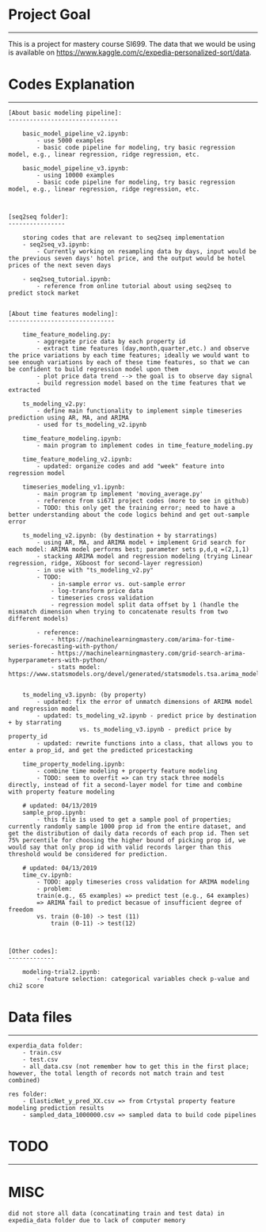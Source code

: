 # Project Goal
--------------

This is a project for mastery course SI699. The data that we would be using is available on https://www.kaggle.com/c/expedia-personalized-sort/data.


# Codes Explanation
--------------------

    [About basic modeling pipeline]:
    -------------------------------
    
        basic_model_pipeline_v2.ipynb:
            - use 5000 examples
            - basic code pipeline for modeling, try basic regression model, e.g., linear regression, ridge regression, etc.

        basic_model_pipeline_v3.ipynb:
            - using 10000 examples 
            - basic code pipeline for modeling, try basic regression model, e.g., linear regression, ridge regression, etc.
        
        
        
    [seq2seq folder]:
    ----------------
    
        storing codes that are relevant to seq2seq implementation
        - seq2seq_v3.ipynb:
            - Currently working on resampling data by days, input would be the previous seven days' hotel price, and the output would be hotel prices of the next seven days

        - seq2seq_tutorial.ipynb:
            - reference from online tutorial about using seq2seq to predict stock market


    [About time features modeling]:
    ------------------------------
         
        time_feature_modeling.py:
            - aggregate price data by each property id
            - extract time features (day,month,quarter,etc.) and observe the price variations by each time features; ideally we would want to see enough variations by each of these time features, so that we can be confident to build regression model upon them
            - plot price data trend --> the goal is to observe day signal
            - build regression model based on the time features that we extracted
        
        ts_modeling_v2.py:
            - define main functionality to implement simple timeseries prediction using AR, MA, and ARIMA
            - used for ts_modeling_v2.ipynb

        time_feature_modeling.ipynb:
            - main program to implement codes in time_feature_modeling.py

        time_feature_modeling_v2.ipynb:
            - updated: organize codes and add "week" feature into regression model
        
        timeseries_modeling_v1.ipynb:
            - main program tp implement 'moving_average.py'
            - reference from si671 project codes (more to see in github)
            - TODO: this only get the training error; need to have a better understanding about the code logics behind and get out-sample error
        
        ts_modeling_v2.ipynb: (by destination + by starratings)
            - using AR, MA, and ARIMA model + implement Grid search for each model: ARIMA model performs best; parameter sets p,d,q =(2,1,1)
            - stacking ARIMA model and regression modeling (trying Linear regression, ridge, XGboost for second-layer regression)
            - in use with "ts_modeling_v2.py"
            - TODO:
                - in-sample error vs. out-sample error
                - log-transform price data
                - timeseries cross validation
                - regression model split data offset by 1 (handle the mismatch dimension when trying to concatenate results from two different models)
        
            - reference: 
                - https://machinelearningmastery.com/arima-for-time-series-forecasting-with-python/
                - https://machinelearningmastery.com/grid-search-arima-hyperparameters-with-python/
                - stats model: https://www.statsmodels.org/devel/generated/statsmodels.tsa.arima_model.ARIMA.html


        ts_modeling_v3.ipynb: (by property)
            - updated: fix the error of unmatch dimensions of ARIMA model and regression model
            - updated: ts_modeling_v2.ipynb - predict price by destination + by starrating
                        vs. ts_modeling_v3.ipynb - predict price by property_id
            - updated: rewrite functions into a class, that allows you to enter a prop_id, and get the predicted pricestacking
        
        time_property_modeling.ipynb: 
            - combine time modeling + property feature modeling
            - TODO: seem to overfit => can try stack three models directly, instead of fit a second-layer model for time and combine with property feature modeling
        
        # updated: 04/13/2019
        sample_prop.ipynb:
            - this file is used to get a sample pool of properties; currently randomly sample 1000 prop id from the entire dataset, and get the distribution of daily data records of each prop id. Then set 75% percentile for choosing the higher bound of picking prop id, we would say that only prop id with valid records larger than this threshold would be considered for prediction.
        
        # updated: 04/13/2019
        time_cv.ipynb:
            - TODO: apply timeseries cross validation for ARIMA modeling
            - problem: 
            train(e.g., 65 examples) => predict test (e.g., 64 examples) 
            => ARIMA fail to predict becasue of insufficient degree of freedom
            vs. train (0-10) -> test (11)
                train (0-11) -> test(12)
              
        

    [Other codes]:
    -------------
    
        modeling-trial2.ipynb:
            - feature selection: categorical variables check p-value and chi2 score
      
# Data files
------------
    
    experdia_data folder:
        - train.csv
        - test.csv
        - all_data.csv (not remember how to get this in the first place; however, the total length of records not match train and test combined)

    res folder:
        - ElasticNet_y_pred_XX.csv => from Crtystal property feature modeling prediction results
        - sampled_data_1000000.csv => sampled data to build code pipelines
        
        
# TODO
------

# MISC
    did not store all data (concatinating train and test data) in expedia_data folder due to lack of computer memory
    

